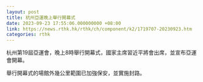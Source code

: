 ```yaml
---
layout: post
title: 杭州亞運晚上舉行開幕式
date: 2023-09-23 17:55:06.000000000 +08:00
link: https://news.rthk.hk/rthk/ch/component/k2/1719707-20230923.htm
categories: rthk
---
```


杭州第19屆亞運會，晚上8時舉行開幕式，國家主席習近平將會出席，並宣布亞運會開幕。

舉行開幕式的場館外幾公里範圍已加強保安，並實施封路。

